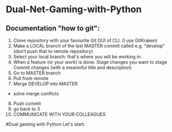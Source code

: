 # Dual-Net-Gaming-with-Python
## Documentation "how to git":
1. Clone repository with your favourite Git GUI of CLI. (I use GitKraken)
2. Make a LOCAL branch of the last MASTER commit called e.g. "develop" (don't push that to remote repository)
3. Select your local branch: that's where you will be working in.
4. When a feature (or your work) is done:
Stage changes you want to stage
Commit changes (with a meaninful title and description)
5. Go to MASTER branch
6. Pull from remote
7. Merge DEVELOP into MASTER
  * solve merge conflicts
8. Push commit
9. go back to 3
10. COMMUNICATE WITH YOUR COLLEAGUES

#Dual gaming with Python
Let's start.
